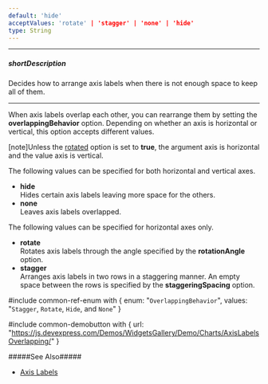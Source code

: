 ```yaml
---
default: 'hide'
acceptValues: 'rotate' | 'stagger' | 'none' | 'hide'
type: String
---
```

---
##### shortDescription
Decides how to arrange axis labels when there is not enough space to keep all of them.

---
When axis labels overlap each other, you can rearrange them by setting the **overlappingBehavior** option. Depending on whether an axis is horizontal or vertical, this option accepts different values.

[note]Unless the [rotated](/api-reference/20%20Data%20Visualization%20Widgets/dxChart/1%20Configuration/rotated.md '/Documentation/ApiReference/Data_Visualization_Widgets/dxChart/Configuration/#rotated') option is set to **true**, the argument axis is horizontal and the value axis is vertical.

The following values can be specified for both horizontal and vertical axes.

- **hide**      
Hides certain axis labels leaving more space for the others.
- **none**      
Leaves axis labels overlapped.

The following values can be specified for horizontal axes only.

- **rotate**      
Rotates axis labels through the angle specified by the **rotationAngle** option.
- **stagger**      
Arranges axis labels in two rows in a staggering manner. An empty space between the rows is specified by the **staggeringSpacing** option.

#include common-ref-enum with {
    enum: "`OverlappingBehavior`",
    values: "`Stagger`, `Rotate`, `Hide`, and `None`"
}

#include common-demobutton with {
    url: "https://js.devexpress.com/Demos/WidgetsGallery/Demo/Charts/AxisLabelsOverlapping/"
}

#####See Also#####
- [Axis Labels](/concepts/05%20Widgets/Chart/20%20Axes/15%20Axis%20Labels.md '/Documentation/Guide/Widgets/Chart/Axes/Axis_Labels/')